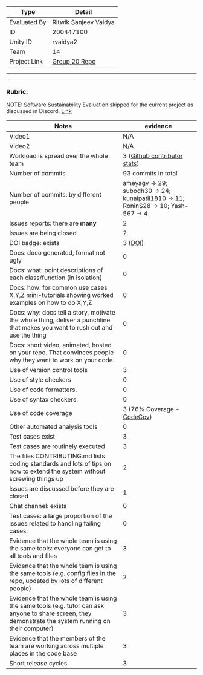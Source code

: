 |Type| Detail|
|--------|-------|
| Evaluated By | Ritwik Sanjeev Vaidya |
| ID | 200447100 |
| Unity ID | rvaidya2 |
| Team | 14 |
| Project Link | [Group 20 Repo](https://github.com/subodh30/se22_grp20_hw2345) |

******
******

### Rubric:

NOTE: Software Sustainability Evaluation skipped for the current project as discussed in Discord. [Link](https://discord.com/channels/1009547855301718107/1009549425288429608/1023416944101163069)

|Notes|evidence|
|-----|---------|
|Video1| N/A | 
|Video2| N/A | 
|Workload is spread over the whole team | 3 ([Github contributor stats](https://github.com/subodh30/se22_grp20_hw2345/graphs/contributors)) |
|Number of commits| 93 commits in total |
|Number of commits: by different people|ameyagv -> 29; subodh30 -> 24; kunalpatil1810 -> 11; RoninS28 -> 10; Yash-567 -> 4 
|Issues reports: there are **many**| 2 |
|Issues are being closed| 2 | ([Github Issues](https://github.com/subodh30/se22_grp20_hw2345/issues))
|DOI badge: exists| 3 ([DOI](https://zenodo.org/badge/latestdoi/530481823)) |
|Docs: doco generated, format not ugly | 0 |
|Docs: what: point descriptions of each class/function (in isolation) | 0 |
|Docs: how: for common use cases X,Y,Z mini-tutorials showing worked examples on how to do X,Y,Z| 0 | 
|Docs: why: docs tell a story, motivate the whole thing, deliver a punchline that makes you want to rush out and use the thing| 0 |
|Docs: short video, animated, hosted on your repo. That convinces people why they want to work on your code.| 0 |
|Use of version control tools| 3 |
|Use of style checkers | 0 |
|Use of code formatters. | 0 |
|Use of syntax checkers. | 0 |
|Use of code coverage | 3 (76% Coverage - [CodeCov](https://github.com/subodh30/se22_grp20_hw2345/blob/master/src/main/resources/CodeCoverage.png)) |
|Other automated analysis tools| 0 |
|Test cases exist| 3 |
|Test cases are routinely executed| 3 | 
|The files CONTRIBUTING.md lists coding standards and lots of tips on how to extend the system without screwing things up| 2 |
|Issues are discussed before they are closed| 1 |
|Chat channel: exists| 0 |
|Test cases: a large proportion of the issues related to handling failing cases.| 0 |
|Evidence that the whole team is using the same tools: everyone can get to all tools and files| 3 |
|Evidence that the whole team is using the same tools (e.g. config files in the repo, updated by lots of different people)| 2 |
|Evidence that the whole team is using the same tools (e.g. tutor can ask anyone to share screen, they demonstrate the system running on their computer)| 3 |
|Evidence that the members of the team are working across multiple places in the code base| 3 |
|Short release cycles | 3 |